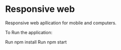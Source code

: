 # Responsive web

Responsive web apllication for mobile and computers.

To Run the application:

Run npm install
Run npm start


